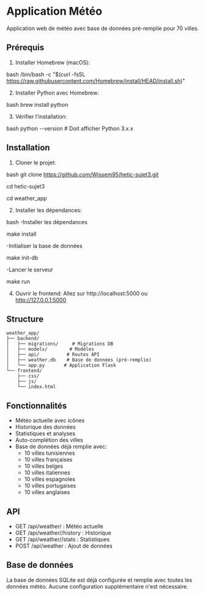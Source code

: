# Application Météo

Application web de météo avec base de données pré-remplie pour 70 villes.

## Prérequis

1. Installer Homebrew (macOS):

bash
/bin/bash -c "$(curl -fsSL https://raw.githubusercontent.com/Homebrew/install/HEAD/install.sh)"

2. Installer Python avec Homebrew:

bash
brew install python

3. Vérifier l'installation:

bash
python --version  # Doit afficher Python 3.x.x

## Installation

1. Cloner le projet:

bash
git clone https://github.com/Wissem95/hetic-sujet3.git

cd hetic-sujet3

cd weather_app

2. Installer les dépendances:

bash
-Installer les dépendances

make install

-Initialiser la base de données

make init-db

-Lancer le serveur

make run


4. Ouvrir le frontend:
Allez sur http://localhost:5000 ou http://127.0.0.1:5000

## Structure
```
weather_app/
├── backend/
│   ├── migrations/     # Migrations DB
│   ├── models/        # Modèles
│   ├── api/          # Routes API
│   ├── weather.db    # Base de données (pré-remplie)
│   └── app.py       # Application Flask
└── frontend/
    ├── css/
    ├── js/
    └── index.html
```

## Fonctionnalités
- Météo actuelle avec icônes
- Historique des données
- Statistiques et analyses
- Auto-complétion des villes
- Base de données déjà remplie avec:
  - 10 villes tunisiennes
  - 10 villes françaises
  - 10 villes belges
  - 10 villes italiennes
  - 10 villes espagnoles
  - 10 villes portugaises
  - 10 villes anglaises

## API
- GET /api/weather/<city> : Météo actuelle
- GET /api/weather/<city>/history : Historique
- GET /api/weather/<city>/stats : Statistiques
- POST /api/weather : Ajout de données

## Base de données
La base de données SQLite est déjà configurée et remplie avec toutes les données météo.
Aucune configuration supplémentaire n'est nécessaire.
```
